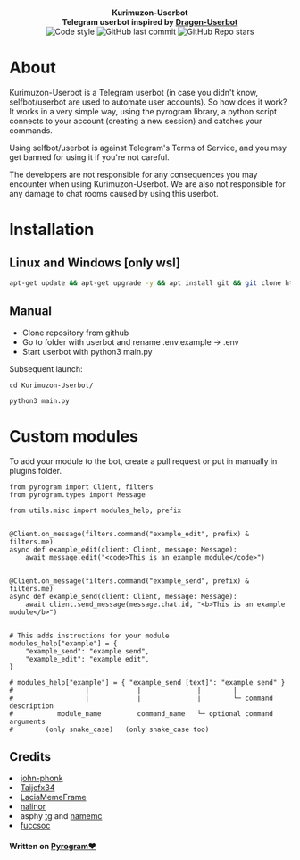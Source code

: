 <p align="center">
    <br>
    <b>Kurimuzon-Userbot</b>
    <br>
    <b>Telegram userbot inspired by <a href='https://github.com/Dragon-Userbot/Dragon-Userbot'>Dragon-Userbot</a></b>
    <br>
    <img src="https://img.shields.io/badge/code%20style-black-000000.svg?style=for-the-badge" alt="Code style">
    <img alt="GitHub last commit" src="https://img.shields.io/github/last-commit/KurimuzonAkuma/Kurimuzon-Userbot?style=for-the-badge">
    <img alt="GitHub Repo stars" src="https://img.shields.io/github/stars/KurimuzonAkuma/Kurimuzon-Userbot?style=for-the-badge">
</p>

<h1>About</h1>
<p>Kurimuzon-Userbot is a Telegram userbot (in case you didn't know, selfbot/userbot are used to automate user accounts).
So how does it work? It works in a very simple way, using the pyrogram library, a python script connects to your account (creating a new session) and catches your commands.

Using selfbot/userbot is against Telegram's Terms of Service, and you may get banned for using it if you're not careful.

The developers are not responsible for any consequences you may encounter when using Kurimuzon-Userbot. We are also not
responsible for any damage to chat rooms caused by using this userbot.</p>

<h1>Installation</h1>
<h2>Linux and Windows [only wsl]</h2>

```bash
apt-get update && apt-get upgrade -y && apt install git && git clone https://github.com/KurimuzonAkuma/Kurimuzon-Userbot && cd Kurimuzon-Userbot/ && bash install.sh
```

<h2>Manual</h2>
<ul>
<li>Clone repository from github</li>
<li>Go to folder with userbot and rename .env.example -> .env</li>
<li>Start userbot with python3 main.py</li>
</ul>

Subsequent launch:
<pre><code>cd Kurimuzon-Userbot/</code></pre>
<pre><code>python3 main.py</code></pre>

<h1>Custom modules</h1>

<p>To add your module to the bot, create a pull request or put in manually in plugins folder.</p>

```python3
from pyrogram import Client, filters
from pyrogram.types import Message

from utils.misc import modules_help, prefix


@Client.on_message(filters.command("example_edit", prefix) & filters.me)
async def example_edit(client: Client, message: Message):
    await message.edit("<code>This is an example module</code>")


@Client.on_message(filters.command("example_send", prefix) & filters.me)
async def example_send(client: Client, message: Message):
    await client.send_message(message.chat.id, "<b>This is an example module</b>")


# This adds instructions for your module
modules_help["example"] = {
    "example_send": "example send",
    "example_edit": "example edit",
}

# modules_help["example"] = { "example_send [text]": "example send" }
#                  |            |              |        |
#                  |            |              |        └─ command description
#           module_name         command_name   └─ optional command arguments
#        (only snake_case)   (only snake_case too)
```

<h2>Credits</h2>
<nav>
<li><a href='https://github.com/john-phonk'>john-phonk</a></li>
<li><a href='https://github.com/Taijefx34'>Taijefx34</a></li>
<li><a href='https://github.com/LaciaMemeFrame'>LaciaMemeFrame</a></li>
<li><a href='https://github.com/iamnalinor'>nalinor</a></li>
<li>asphy <a href='https://t.me/LKRinternationalrunetcomphinc'>tg</a> and <a href='https://ru.namemc.com/profile/asphyxiamywife.1'>namemc</a></li>
<li><a href='http://t.me/fuccsoc'>fuccsoc</a></li>
</nav>
<h4>Written on <a href='https://github.com/pyrogram/pyrogram'>Pyrogram❤️</a></h4>
